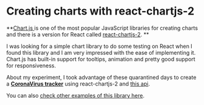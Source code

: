 # Creating charts with react-chartjs-2

**[Chart.js ](https://www.chartjs.org/) is one of the most popular JavaScript libraries for creating charts and there is a version for React called [react-chartjs-2](https://www.npmjs.com/package/react-chartjs-2). **

I was looking for a simple chart library to do some testing on React when I found this library and I am very impressed with the ease of implementing it. Chart.js has built-in support for tooltips, animation and pretty good support for responsiveness. 

About my experiment, I took advantage of these quarantined days to create a [**CoronaVirus tracker**](https://github.com/diogorodrigues/cornona-virus-tracker-reactjs "CoronaVirus tracker") using react-chartjs-2 and [this api](https://covid19.mathdro.id/api "this api"). 

You can also [check other examples of this library here](https://github.com/jerairrest/react-chartjs-2).